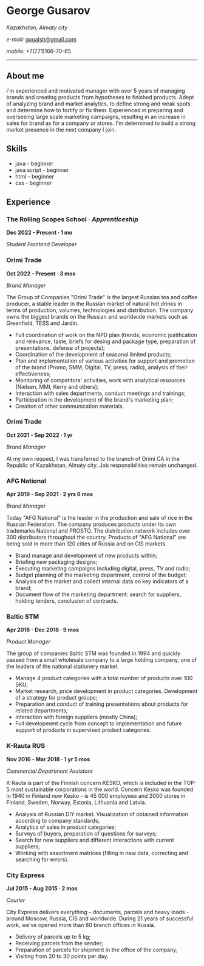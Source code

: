 # George Gusarov

*Kazakhstan, Almaty city*

*e-mail:* [gogalsh@gmail.com](gogalsh@gmail.com)

*mobile:* +7(771)166-70-65
***
## About me
I'm experienced and motivated manager with over 5 years of managing brands and creating products from hypotheses to finished products. Adept of analyzing brand and market analytics, to define strong and weak spots and determine how to fortify or fix them. Experienced in preparing and overseeing large scale marketing campaigns, resulting in an increase in sales for brand as for a company or stores. I'm determined to build a strong market presence in the next company I join.

## Skills
* java - beginner
* java script - beginner
* html - beginner
* css - beginner

## Experience 
### The Rolling Scopes School · *Apprenticeship*
**Dec 2022 - Present · 1 mo**

*Student Frontend Developer*

### Orimi Trade
**Oct 2022 - Present · 3 mos**

*Brand Manager*

The Group of Companies "Orimi Trade" is the largest Russian tea and coffee producer, a stable leader in the Russian market of natural hot drinks in terms of production, volumes, technologies and distribution.
The company owns the biggest brands on the Russian and worldwide markets such as Greenfield, TESS and Jardin.

* Full coordination of work on the NPD plan (trends, economic justification and relevance, taste, briefs for desing and package type, preparation of presentations, defense of projects);
* Coordination of the development of seasonal limited products;
* Plan and implementation of various activities for support and promotion of the brand (Promo, SMM, Digital, TV, press, radio), analysis of their effectiveness;
* Monitoring of competitors' activities, work with analytical resources (Nielsen, MMI, Kerry and others);
* Interaction with sales departments, conduct meetings and trainings;
* Participation in the development of the brand's marketing plan;
* Creation of other communication materials.

### Orimi Trade
**Oct 2021 - Sep 2022 · 1 yr**

*Brand Manager*

At my own request, I was transferred to the branch of Orimi СA in the Republic of Kazakhstan, Almaty city. Job responsibilities remain unchanged.

### AFG National
**Apr 2019 - Sep 2021 · 2 yrs 6 mos**

*Brand Manager*

Today "AFG National" is the leader in the production and sale of rice in the Russian Federation.
The company produces products under its own trademarks National and PROSTO. The distribution network includes over 300 distributors throughout the country. Products of "AFG National" are being sold in more than 120 cities of Russia and on CIS markets.

* Brand manage and development of new products within;
* Briefing new packaging designs;
* Executing marketing campaigns including digital, press, TV and radio;
* Budget planning of the marketing department, control of the budget;
* Analysis of the market and collect internal data on key indicators of a brand;
* Document flow of the marketing department: search for suppliers, holding tenders, conclusion of contracts.

### Baltic STM
**Apr 2018 - Dec 2018 · 9 mos**

*Product Manager*

The group of companies Baltic STM was founded in 1994 and quickly passed from a small wholesale company to a large holding company, one of the leaders of the national stationery market.

* Manage 4 product categories with a total number of products over 100 SKU;
* Market research, price development in product categories. Development of a strategy for product groups;
* Preparation and conduct of training presentations about products for related departments;
* Interaction with foreign suppliers (mostly China);
* Full development cycle from concept to implementation and future support of products in supervised product categories.

### K-Rauta RUS
**Nov 2016 - Mar 2018 · 1 yr 5 mos**

*Commercial Department Assistant*

K-Rauta is part of the Finnish concern KESKO, which is included in the TOP-5 most sustainable corporations in the world. Concern Kesko was founded in 1940 in Finland now Kesko - is 45 000 employees and 2000 stores in Finland, Sweden, Norway, Estonia, Lithuania and Latvia.

* Analysis of Russian DIY market. Visualization of obtained information according to company standards;
* Analytics of sales in product categories;
* Surveys of buyers, preparation of questions for surveys;
* Search for new suppliers and different interactions with current suppliers;
* Working with assortment matrices (filling in new data, correcting and searching for errors).

### City Express
**Jul 2015 - Aug 2015 · 2 mos**

*Courier*

City Express delivers everything – documents, parcels and heavy loads - around Moscow, Russia, CIS and worldwide. During 21 years of successful work, we've opened more than 80 branch offices in Russia.

* Delivery of parcels up to 5 kg;
* Receiving parcels from the sender;
* Preparation of parcels for shipment in the office of the company;
* Visiting from 20 to 30 points per day.

